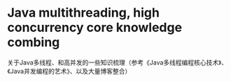 # Java multithreading, high concurrency core knowledge combing
关于Java多线程、和高并发的一些知识梳理（参考《Java多线程编程核心技术》、《Java并发编程的艺术》、以及大量博客整合）

